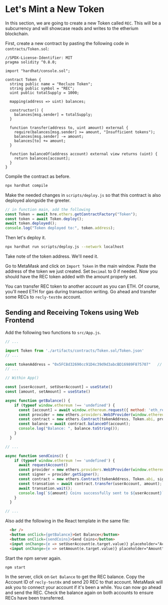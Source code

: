 # Let's Mint a New Token

In this section, we are going to create a new Token called `REC`. This will be a subcurrency and will showcase reads and writes to the etherium blockchain. 

First, create a new contract by pasting the following code in `contracts/Token.sol`: 

```solidity 
//SPDX-License-Identifier: MIT
pragma solidity ^0.8.0;

import "hardhat/console.sol";

contract Token {
  string public name = "Recluze Token";
  string public symbol = "REC";
  uint public totalSupply = 1000;

  mapping(address => uint) balances;

  constructor() {
    balances[msg.sender] = totalSupply;
  }

  function transfer(address to, uint amount) external {
    require(balances[msg.sender] >= amount, "Insufficient tokens");
    balances[msg.sender] -= amount;
    balances[to] += amount;
  }

  function balanceOf(address account) external view returns (uint) {
    return balances[account];
  }
}
```

Compile the contract as before. 

```bash 
npx hardhat compile 
``` 

Make the needed changes in `scripts/deploy.js` so that this contract is also deployed alongside the greeter.  

```javascript
// in function main, add the following 
const Token = await hre.ethers.getContractFactory("Token");
const token = await Token.deploy();
await token.deployed();
console.log("Token deployed to:", token.address);
```


Then let's deploy it. 

```bash 
npx hardhat run scripts/deploy.js --network localhost
``` 

Take note of the token address. We'll need it. 

Go to MetaMask and click on `Import Token` in the main window. Paste the address of the token we just created. Set `Decimal` to 0 if needed. Now you should have the REC token added with the amount properly set. 

You can transfer REC token to another account as you can ETH. Of course, you'll need ETH for gas during transaction writing. Go ahead and transfer some RECs to `recly-test0x` account. 

## Sending and Receiving Tokens using Web Frontend 

Add the following two functions to `src/App.js`. 

```javascript 
// ... 

import Token from './artifacts/contracts/Token.sol/Token.json'
// ... 

const tokenAddress = "0x5FC8d32690cc91D4c39d9d3abcBD16989F875707"   // !!! Change this
// ... 

// Within App() 

const [userAccount, setUserAccount] = useState()
const [amount, setAmount] = useState()

async function getBalance() {
    if (typeof window.ethereum !== 'undefined') {
      const [account] = await window.ethereum.request({ method: 'eth_requestAccounts' })
      const provider = new ethers.providers.Web3Provider(window.ethereum);
      const contract = new ethers.Contract(tokenAddress, Token.abi, provider)
      const balance = await contract.balanceOf(account);
      console.log("Balance: ", balance.toString());
    }
  }

// ... 

async function sendCoins() {
    if (typeof window.ethereum !== 'undefined') {
      await requestAccount()
      const provider = new ethers.providers.Web3Provider(window.ethereum);
      const signer = provider.getSigner();
      const contract = new ethers.Contract(tokenAddress, Token.abi, signer);
      const transation = await contract.transfer(userAccount, amount);
      await transation.wait();
      console.log(`${amount} Coins successfully sent to ${userAccount}`);
    }
  }

// ...

```

Also add the following in the React template in the same file: 

```html
  <br />
  <button onClick={getBalance}>Get Balance</button>
  <button onClick={sendCoins}>Send Coins</button>
  <input onChange={e => setUserAccount(e.target.value)} placeholder="Account ID" />
  <input onChange={e => setAmount(e.target.value)} placeholder="Amount" />
```


Start the npm server again. 

```bash 
npm start 
```

In the server, click on `Get Balance` to get the REC balance. Copy the Account ID of `recly-test0x` and send 20 REC to that account. MetaMask will ask you to connect your account if it's been a while. You can now go ahead and send the REC. Check the balance again on both accounts to ensure RECs have been transferred. 

